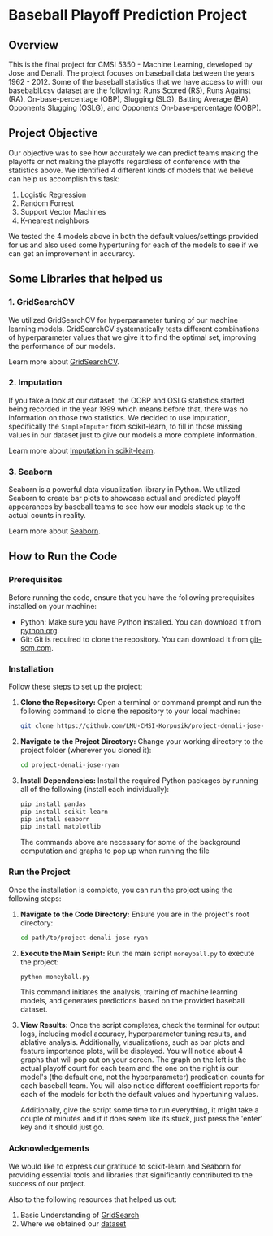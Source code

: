 # Baseball Playoff Prediction Project

## Overview

This is the final project for CMSI 5350 - Machine Learning, developed by Jose and Denali. The project focuses on baseball data between the years 1962 - 2012. Some of the baseball statistics that we have access to with our basebabll.csv dataset are the following: Runs Scored (RS), Runs Against (RA), On-base-percentage (OBP), Slugging (SLG), Batting Average (BA), Opponents Slugging (OSLG), and Opponents On-base-percentage (OOBP).

## Project Objective

Our objective was to see how accurately we can predict teams making the playoffs or not making the playoffs regardless of conference with the statistics above. We identified 4 different kinds of models that we believe can help us accomplish this task:

1) Logistic Regression
2) Random Forrest 
3) Support Vector Machines
4) K-nearest neighbors 

We tested the 4 models above in both the default values/settings provided for us and also used some hypertuning for each of the models to see if we can get an improvement in accurarcy. 

## Some Libraries that helped us

### 1. GridSearchCV

We utilized GridSearchCV for hyperparameter tuning of our machine learning models. GridSearchCV systematically tests different combinations of hyperparameter values that we give it to find the optimal set, improving the performance of our models.

Learn more about [GridSearchCV](https://scikit-learn.org/stable/modules/generated/sklearn.model_selection.GridSearchCV.html).

### 2. Imputation

If you take a look at our dataset, the OOBP and OSLG statistics started being recorded in the year 1999 which means before that, there was no information on those two statistics. We decided to use imputation, specifically the `SimpleImputer` from scikit-learn, to fill in those missing values in our dataset just to give our models a more complete information.

Learn more about [Imputation in scikit-learn](https://scikit-learn.org/stable/modules/impute.html).

### 3. Seaborn

Seaborn is a powerful data visualization library in Python. We utilized Seaborn to create bar plots to showcase actual and predicted playoff appearances by baseball teams to see how our models stack up to the actual counts in reality.

Learn more about [Seaborn](https://seaborn.pydata.org/).

## How to Run the Code

### Prerequisites

Before running the code, ensure that you have the following prerequisites installed on your machine:

- Python: Make sure you have Python installed. You can download it from [python.org](https://www.python.org/downloads/).
- Git: Git is required to clone the repository. You can download it from [git-scm.com](https://git-scm.com/downloads).

### Installation

Follow these steps to set up the project:

1. **Clone the Repository:**
   Open a terminal or command prompt and run the following command to clone the repository to your local machine:

   ```bash
   git clone https://github.com/LMU-CMSI-Korpusik/project-denali-jose-ryan.git
   ```

2. **Navigate to the Project Directory:**
   Change your working directory to the project folder (wherever you cloned it):

   ```bash
   cd project-denali-jose-ryan
   ```

3. **Install Dependencies:**
   Install the required Python packages by running all of the following (install each individually):

   ```bash
   pip install pandas
   pip install scikit-learn
   pip install seaborn
   pip install matplotlib
   ```

   The commands above are necessary for some of the background computation and graphs to pop up when running the file

### Run the Project

Once the installation is complete, you can run the project using the following steps:

1. **Navigate to the Code Directory:**
   Ensure you are in the project's root directory:

   ```bash
   cd path/to/project-denali-jose-ryan
   ```

2. **Execute the Main Script:**
   Run the main script `moneyball.py` to execute the project:

   ```bash
   python moneyball.py
   ```

   This command initiates the analysis, training of machine learning models, and generates predictions based on the provided baseball dataset. 

3. **View Results:**
   Once the script completes, check the terminal for output logs, including model accuracy, hyperparameter tuning results, and ablative analysis. Additionally, visualizations, such as bar plots and feature importance plots, will be displayed. You will notice about 4 graphs that will pop out on your screen. The graph on the left is the actual playoff count for each team and the one on the right is our model's (the default one, not the hyperparameter) predication counts for each baseball team. You will also notice different coefficient reports for each of the models for both the default values and hypertuning values.

   Additionally, give the script some time to run everything, it might take a couple of minutes and if it does seem like its stuck, just press the 'enter' key and it should just go. 

### Acknowledgements

We would like to express our gratitude to scikit-learn and Seaborn for providing essential tools and libraries that significantly contributed to the success of our project.

Also to the following resources that helped us out: 

1. Basic Understanding of [GridSearch](https://www.linkedin.com/pulse/what-gridsearchcv-randomizedsearchcv-differences-between-cheruku/)
2. Where we obtained our [dataset](https://ocw.mit.edu/courses/15-071-the-analytics-edge-spring-2017/pages/logistic-regression/assignment-3/predicting-the-baseball-world-series-champion/)
